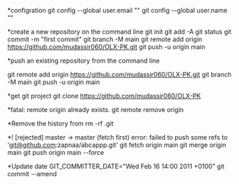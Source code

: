 *configration
git config --global user.email ""
git config --global user.name ""

*create a new repository on the command line
git init
git add -A
git status
git commit -m "first commit"
git branch -M main
git remote add origin https://github.com/mudassir060/OLX-PK.git
git push -u origin main
                
*push an existing repository from the command line

git remote add origin https://github.com/mudassir060/OLX-PK.git
git branch -M main
git push -u origin main


*get git project
git clone https://github.com/mudassir060/OLX-PK

*fatal: remote origin already exists.
git remote remove origin



*Remove the history from 
rm -rf .git



*! [rejected]        master -> master (fetch first)
error: failed to push some refs to 'git@github.com:zapnaa/abcappp.git'
git fetch origin main
git merge origin main
git push origin main --force

*Update date
GIT_COMMITTER_DATE="Wed Feb 16 14:00 2011 +0100" git commit --amend

